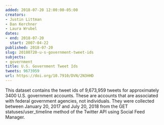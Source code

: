 ```yaml
---
added: 2018-07-20 12:00:00-05:00
creators:
- Justin Littman
- Dan Kerchner
- Laura Wrubel
dates:
- end: 2018-07-20
  start: 2007-04-22
published: 2018-07-20
slug: 20180720-u-s-government-tweet-ids
subjects:
- government
title: U.S. Government Tweet Ids
tweets: 9673959
url: https://doi.org/10.7910/DVN/2N3HHD
---
```


This dataset contains the tweet ids of 9,673,959 tweets for approximately 3400 U.S. government accounts. These are accounts that are associated with federal government agencies, not individuals. They were collected between January 20, 2017 and July 20, 2018 from the GET statuses/user_timeline method of the Twitter API using Social Feed Manager.
